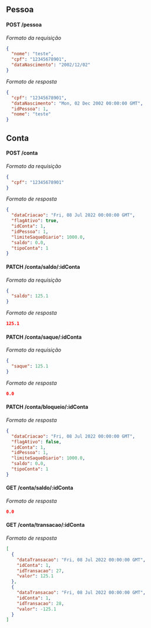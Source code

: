 ## Pessoa

#### POST /pessoa

_Formato da requisição_

```json
{
  "nome": "teste",
  "cpf": "12345678901",
  "dataNascimento": "2002/12/02"
}
```

_Formato de resposta_

```json
{
  "cpf": "12345678901",
  "dataNascimento": "Mon, 02 Dec 2002 00:00:00 GMT",
  "idPessoa": 1,
  "nome": "teste"
}
```

## Conta

#### POST /conta

_Formato da requisição_

```json
{
  "cpf": "12345678901"
}
```

_Formato de resposta_

```json
{
  "dataCriacao": "Fri, 08 Jul 2022 00:00:00 GMT",
  "flagAtivo": true,
  "idConta": 1,
  "idPessoa": 1,
  "limiteSaqueDiario": 1000.0,
  "saldo": 0.0,
  "tipoConta": 1
}
```

#### PATCH /conta/saldo/:idConta

_Formato da requisição_

```json
{
  "saldo": 125.1
}
```

_Formato de resposta_

```json
125.1
```

#### PATCH /conta/saque/:idConta

_Formato da requisição_

```json
{
  "saque": 125.1
}
```

_Formato de resposta_

```json
0.0
```

#### PATCH /conta/bloqueio/:idConta

_Formato de resposta_

```json
{
  "dataCriacao": "Fri, 08 Jul 2022 00:00:00 GMT",
  "flagAtivo": false,
  "idConta": 1,
  "idPessoa": 1,
  "limiteSaqueDiario": 1000.0,
  "saldo": 0.0,
  "tipoConta": 1
}
```

#### GET /conta/saldo/:idConta

_Formato de resposta_

```json
0.0
```

#### GET /conta/transacao/:idConta

_Formato de resposta_

```json
[
  {
    "dataTransacao": "Fri, 08 Jul 2022 00:00:00 GMT",
    "idConta": 1,
    "idTransacao": 27,
    "valor": 125.1
  },
  {
    "dataTransacao": "Fri, 08 Jul 2022 00:00:00 GMT",
    "idConta": 1,
    "idTransacao": 28,
    "valor": -125.1
  }
]
```
